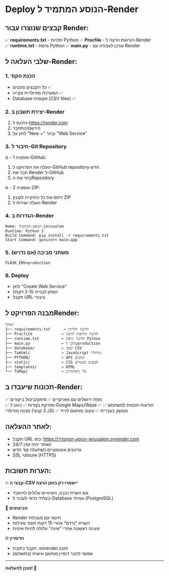 # Deploy הנוסע המתמיד ל-Render

## קבצים שנוצרו עבור Render:

✅ **requirements.txt** - תלויות Python
✅ **Procfile** - הוראות הרצה ל-Render  
✅ **runtime.txt** - גרסת Python
✅ **main.py** - עודכן לעבודה עם Render

## שלבי העלאה ל-Render:

### 1. הכנת הקוד
- כל הקבצים מוכנים ✅
- המערכת מודולרית ונקייה ✅  
- Database מקומית (CSV files) ✅

### 2. יצירת חשבון ב-Render
1. היכנס ל-https://render.com
2. הירשם/התחבר
3. לחץ על "New +" ובחר "Web Service"

### 3. חיבור ל-Git Repository
אופציה 1 - מ-GitHub:
1. העלה את הפרויקט ל-GitHub repository חדש
2. חבר את Render ל-GitHub
3. בחר את הRepository

אופציה 2 - מ-ZIP:
1. דחוס את כל התיקייה לקובץ ZIP
2. העלה ישירות ל-Render

### 4. הגדרות ב-Render
```
Name: הנוסע-המתמיד-jerusalem
Runtime: Python 3
Build Command: pip install -r requirements.txt
Start Command: gunicorn main:app
```

### 5. משתני סביבה (אם נדרש)
```
FLASK_ENV=production
```

### 6. Deploy
- לחץ "Create Web Service"
- המתן לבנייה (2-5 דקות)
- תקבל URL ציבורי

## מבנה הפרויקט לRender:

```
אתר/
├── requirements.txt      ← חדש! תלויות
├── Procfile             ← חדש! הוראות הרצה
├── runtime.txt          ← חדש! גרסת Python
├── main.py              ← עודכן לproduction
├── database/            ← קבצי CSV
├── ToHtml/              ← JavaScript מודולרי
├── PYTHON/              ← API ונתבים
├── static/              ← CSS וקבצים סטטיים
├── templates/           ← HTML
└── ToMap/               ← כלי גיאוקודינג

```

## תכונות שיעבדו ב-Render:

✅ מפת ירושלים עם מארקרים
✅ סימון/ביטול ביקורים  
✅ מחיקת נקודות
✅ ניווט ל-Google Maps/Waze
✅ הודעות חכמות למשתמש
✅ מבנה מודולרי (3 קבצי JS)
✅ ממשק בעברית
✅ עיצוב מותאם לנייד

## לאחר ההעלאה:

- תקבל URL כמו: https://הנוסע-המתמיד-jerusalem.onrender.com
- האתר יהיה זמין 24/7
- עדכונים אוטומטיים כשתעלה קוד חדש
- SSL אוטומטי (HTTPS)

## הערות חשובות:

🔥 **קבצי ה-CSV יישמרו רק בזמן הרצה**
- אם השרת נכבה, השינויים עלולים להיאבד
- בעתיד כדאי לעבור ל-Database אמיתי (PostgreSQL)

📱 **הביצועים**
- Render חינמי עם מגבלות
- השרת "נרדם" אחרי 15 דקות חוסר פעילות
- טעינה ראשונה אחרי "שינה" עלולה להיות איטית

🌐 **הדומיין**
- תקבל כתובת .onrender.com
- אפשר לחבר דומיין מותאם אישית (בתשלום)

---

**מוכן להעלאה! 🚀**
